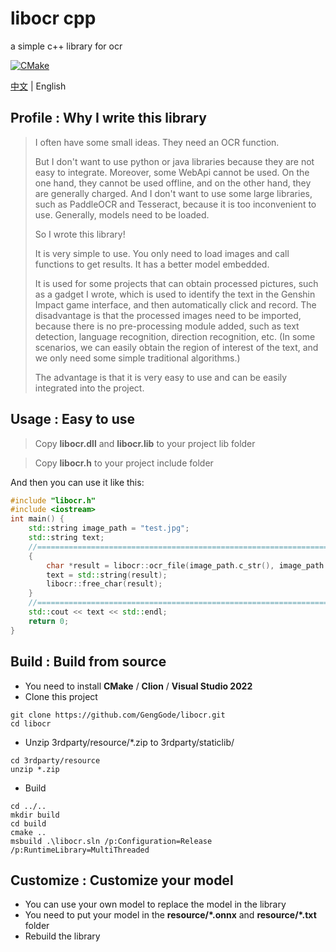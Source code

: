# libocr cpp
a simple c++ library for ocr

[![CMake](https://github.com/GengGode/libocr/actions/workflows/cmake.yml/badge.svg)](https://github.com/GengGode/libocr/actions/workflows/cmake.yml)

[中文](https://github.com/GengGode/libocr/blob/main/README_CH.md) | English

## Profile : Why I write this library

> I often have some small ideas. They need an OCR function.
> 
> But I don't want to use python or java libraries because they are not easy to integrate.
> Moreover, some WebApi cannot be used. On the one hand, they cannot be used offline, and on the other hand, they are generally charged.
> And I don't want to use some large libraries, such as PaddleOCR and Tesseract, because it is too inconvenient to use. Generally, models need to be loaded.
> 
> So I wrote this library!
> 
> It is very simple to use. You only need to load images and call functions to get results. It has a better model embedded.
> 
> It is used for some projects that can obtain processed pictures, such as a gadget I wrote, which is used to identify the text in the Genshin Impact game interface, and then automatically click and record.
> The disadvantage is that the processed images need to be imported, because there is no pre-processing module added, such as text detection, language recognition, direction recognition, etc. (In some scenarios, we can easily obtain the region of interest of the text, and we only need some simple traditional algorithms.)
> 
> The advantage is that it is very easy to use and can be easily integrated into the project.

## Usage : Easy to use


> Copy **libocr.dll** and **libocr.lib** to your project lib folder

> Copy **libocr.h** to your project include folder

And then you can use it like this:
```cpp
#include "libocr.h"
#include <iostream>
int main() {
    std::string image_path = "test.jpg";
    std::string text;
    //=========================================================================
    {
        char *result = libocr::ocr_file(image_path.c_str(), image_path.size());
        text = std::string(result);
        libocr::free_char(result);
    }
    //=========================================================================
    std::cout << text << std::endl;
    return 0;
}
```

## Build : Build from source

- You need to install **CMake** / **Clion** / **Visual Studio 2022** 
- Clone this project
 ```shell
git clone https://github.com/GengGode/libocr.git
cd libocr
```
- Unzip 3rdparty/resource/*.zip to 3rdparty/staticlib/
```shell
cd 3rdparty/resource
unzip *.zip
```
- Build
```shell
cd ../..
mkdir build
cd build
cmake ..
msbuild .\libocr.sln /p:Configuration=Release /p:RuntimeLibrary=MultiThreaded
```

## Customize : Customize your model

- You can use your own model to replace the model in the library
- You need to put your model in the **resource/\*.onnx** and **resource/\*.txt** folder
- Rebuild the library
